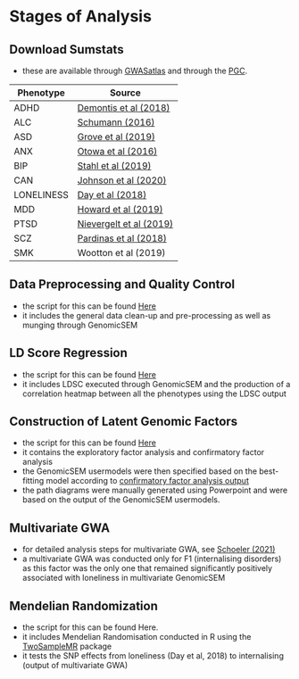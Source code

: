 # Stages of Analysis

## Download Sumstats
- these are available through [GWASatlas](https://atlas.ctglab.nl/) and through the [PGC](https://www.med.unc.edu/pgc/download-results/).

| Phenotype     | Source                 |
| ------------- | ---------------------- |
| ADHD          | [Demontis et al (2018)](https://pubmed.ncbi.nlm.nih.gov/30478444/) |
| ALC           | [Schumann (2016)](https://pubmed.ncbi.nlm.nih.gov/27911795/)       |
| ASD           | [Grove et al (2019)](https://www.biorxiv.org/content/10.1101/224774v2)     |
| ANX           | [Otowa et al (2016)](https://pubmed.ncbi.nlm.nih.gov/26754954/)     |
| BIP           | [Stahl et al (2019)](https://www.med.unc.edu/pgc/download-results/)     |
| CAN           | [Johnson et al (2020)](https://www.med.unc.edu/pgc/download-results/)   |
| LONELINESS    | [Day et al (2018)](https://pubmed.ncbi.nlm.nih.gov/29970889/)       |
| MDD           | [Howard et al (2019)](https://www.med.unc.edu/pgc/download-results/)     |
| PTSD          | [Nievergelt et al (2019)](https://www.med.unc.edu/pgc/download-results/)|
| SCZ           | [Pardinas et al (2018)](https://pubmed.ncbi.nlm.nih.gov/29483656/)  |
| SMK           | Wootton et al (2019)   |

## Data Preprocessing and Quality Control
- the script for this can be found [Here](https://github.com/ellenmartin11/lone-GenSEM-MR/blob/main/Analysis/GenSEM%20QC.Rmd)
- it includes the general data clean-up and pre-processing as well as munging through GenomicSEM

## LD Score Regression
- the script for this can be found [Here](https://github.com/ellenmartin11/lone-GenSEM-MR/blob/main/Analysis/GenSEM%20LDSC%20and%20Correlations.Rmd)
- it includes LDSC executed through GenomicSEM and the production of a correlation heatmap between all the phenotypes using the LDSC output 

## Construction of Latent Genomic Factors
- the script for this can be found [Here](https://github.com/ellenmartin11/lone-GenSEM-MR/blob/main/Analysis/GenSEM%20Factor%20Analysis%20and%20GSEM.md)
- it contains the exploratory factor analysis and confirmatory factor analysis 
- the GenomicSEM usermodels were then specified based on the best-fitting model according to [confirmatory factor analysis output](https://github.com/ellenmartin11/lone-GenSEM-MR/blob/main/Results/CFA3.csv)
- the path diagrams were manually generated using Powerpoint and were based on the output of the GenomicSEM usermodels.

## Multivariate GWA
- for detailed analysis steps for multivariate GWA, see [Schoeler (2021)](https://github.com/TabeaSchoeler/TS2021_CommonLiabAddiction/tree/master/analysis)
- a multivariate GWA was conducted only for F1 (internalising disorders) as this factor was the only one that remained significantly positively associated with loneliness in multivariate GenomicSEM

## Mendelian Randomization
- the script for this can be found Here.
- it includes Mendelian Randomisation conducted in R using the [TwoSampleMR](https://mrcieu.github.io/TwoSampleMR/) package
- it tests the SNP effects from loneliness (Day et al, 2018)  to internalising (output of multivariate GWA)
